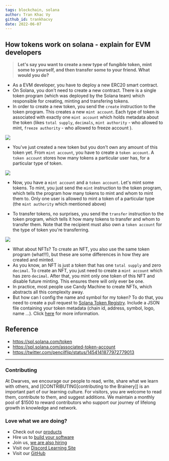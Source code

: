 ```yaml
---
tags: blockchain, solana
author: Tran Khac Vy
github_id: trankhacvy
date: 2022-06-07
---
```


## How tokens work on solana - explain for EVM developers

> **Let's say you want to create a new type of fungible token, mint some to yourself, and then transfer some to your friend. What would you do?**

- As a EVM developer, you have to deploy a new ERC20 smart contract.
- On Solana, you don't need to create a new contract. There is a single token program (which was deployed by the Solana team) which responsible for creating, minting and transfering tokens.
- In order to create a new token, you send the `create` instruction to the token program. This creates a new `mint account`. Each type of token is associated with exactly one `mint account` which holds metadata about the token (likes `total supply`, `decimals`, `mint authority` - who allowed to mint, `freeze authority` - who allowed to freeze account ).

![](_assets/vuOcgc7h.png.jpg)

- You've just created a new token but you don't own any amount of this token yet. From `mint account`, you have to create a `token account`. A `token account` stores how many tokens a particular user has, for a particular type of token.

![](_assets/JrCKbIfh.jpg)

- Now, you have a `mint account` and a `token account`. Let's mint some tokens. To mint, you just send the `mint` instruction to the token program, which tells the program how many tokens to mint and whom to mint them to. Only one user is allowed to mint a token of a particular type (the `mint authority` which mentioned above)

- To transfer tokens, no surprises, you send the `transfer` instruction to the token program, which tells it how many tokens to transfer and whom to transfer them. Note that the recipient must also own a `token account` for the type of token you're transferring.

![](_assets/C2fZ6Whh.jpg)

- What about NFTs? To create an NFT, you also use the same token program (what!!!), but these are some differences in how they are created and minted.
- As you know, an NFT is just a token that has one `total supply` and zero `decimal`. To create an NFT, you just need to create a `mint account` which has zero `decimal`. After that, you mint only one token of this NFT and disable future minting. This ensures there will only ever be one.
- In practice, most people use Candy Machine to create NFTs, which abstracts all this complexity away.
- But how can I config the name and symbol for my token? To do that, you need to create a pull request to [Solana Token Registry](https://github.com/solana-labs/token-list). Include a JSON file containing your token metadata (chain id, address, symbol, logo, name ...). Click [here](https://github.com/solana-labs/token-list) for more information.

## Reference

- https://spl.solana.com/token
- https://spl.solana.com/associated-token-account
- https://twitter.com/pencilflip/status/1454141877972779013


---
<!-- CTA -->
### Contributing

At Dwarves, we encourage our people to read, write, share what we learn with others, and [[CONTRIBUTING|contributing to the Brainery]] is an important part of our learning culture. For visitors, you are welcome to read them, contribute to them, and suggest additions. We maintain a monthly pool of $1500 to reward contributors who support our journey of lifelong growth in knowledge and network.

### Love what we are doing?

- Check out our [products](https://superbits.co)
- Hire us to [build your software](https://d.foundation)
- Join us, [we are also hiring](https://github.com/dwarvesf/WeAreHiring)
- Visit our [Discord Learning Site](https://discord.gg/dzNBpNTVEZ)
- Visit our [GitHub](https://github.com/dwarvesf)